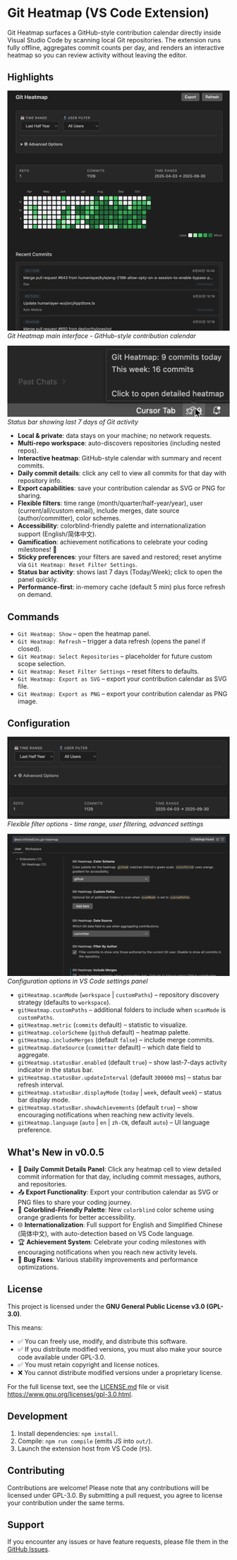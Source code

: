 # Git Heatmap (VS Code Extension)

Git Heatmap surfaces a GitHub-style contribution calendar directly inside Visual Studio Code by scanning local Git repositories. The extension runs fully offline, aggregates commit counts per day, and renders an interactive heatmap so you can review activity without leaving the editor.

## Highlights

![Main Interface](images/heatmap-main.png)
_Git Heatmap main interface - GitHub-style contribution calendar_

![Status Bar Activity](images/status-bar-activity.png)
_Status bar showing last 7 days of Git activity_

- **Local & private**: data stays on your machine; no network requests.
- **Multi-repo workspace**: auto-discovers repositories (including nested repos).
- **Interactive heatmap**: GitHub-style calendar with summary and recent commits.
- **Daily commit details**: click any cell to view all commits for that day with repository info.
- **Export capabilities**: save your contribution calendar as SVG or PNG for sharing.
- **Flexible filters**: time range (month/quarter/half-year/year), user (current/all/custom email), include merges, date source (author/committer), color schemes.
- **Accessibility**: colorblind-friendly palette and internationalization support (English/简体中文).
- **Gamification**: achievement notifications to celebrate your coding milestones! 🎉
- **Sticky preferences**: your filters are saved and restored; reset anytime via `Git Heatmap: Reset Filter Settings`.
- **Status bar activity**: shows last 7 days (Today/Week); click to open the panel quickly.
- **Performance-first**: in-memory cache (default 5 min) plus force refresh on demand.

## Commands

- `Git Heatmap: Show` – open the heatmap panel.
- `Git Heatmap: Refresh` – trigger a data refresh (opens the panel if closed).
- `Git Heatmap: Select Repositories` – placeholder for future custom scope selection.
- `Git Heatmap: Reset Filter Settings` – reset filters to defaults.
- `Git Heatmap: Export as SVG` – export your contribution calendar as SVG file.
- `Git Heatmap: Export as PNG` – export your contribution calendar as PNG image.

## Configuration

![Filter Panel](images/heatmap-filters.png)
_Flexible filter options - time range, user filtering, advanced settings_

![VS Code Settings](images/settings-panel.png)
_Configuration options in VS Code settings panel_

- `gitHeatmap.scanMode` (`workspace` | `customPaths`) – repository discovery strategy (defaults to `workspace`).
- `gitHeatmap.customPaths` – additional folders to include when `scanMode` is `customPaths`.
- `gitHeatmap.metric` (`commits` default) – statistic to visualize.
- `gitHeatmap.colorScheme` (`github` default) – heatmap palette.
- `gitHeatmap.includeMerges` (default `false`) – include merge commits.
- `gitHeatmap.dateSource` (`committer` default) – which date field to aggregate.
- `gitHeatmap.statusBar.enabled` (default `true`) – show last-7-days activity indicator in the status bar.
- `gitHeatmap.statusBar.updateInterval` (default `300000` ms) – status bar refresh interval.
- `gitHeatmap.statusBar.displayMode` (`today` | `week`, default `week`) – status bar display mode.
- `gitHeatmap.statusBar.showAchievements` (default `true`) – show encouraging notifications when reaching new activity levels.
- `gitHeatmap.language` (`auto` | `en` | `zh-CN`, default `auto`) – UI language preference.

## What's New in v0.0.5

- 🎯 **Daily Commit Details Panel**: Click any heatmap cell to view detailed commit information for that day, including commit messages, authors, and repositories.
- 📤 **Export Functionality**: Export your contribution calendar as SVG or PNG files to share your coding journey.
- 🎨 **Colorblind-Friendly Palette**: New `colorblind` color scheme using orange gradients for better accessibility.
- 🌐 **Internationalization**: Full support for English and Simplified Chinese (简体中文), with auto-detection based on VS Code language.
- 🏆 **Achievement System**: Celebrate your coding milestones with encouraging notifications when you reach new activity levels.
- 🐛 **Bug Fixes**: Various stability improvements and performance optimizations.

## License

This project is licensed under the **GNU General Public License v3.0 (GPL-3.0)**.

This means:

- ✅ You can freely use, modify, and distribute this software.
- ✅ If you distribute modified versions, you must also make your source code available under GPL-3.0.
- ✅ You must retain copyright and license notices.
- ❌ You cannot distribute modified versions under a proprietary license.

For the full license text, see the [LICENSE.md](LICENSE.md) file or visit <https://www.gnu.org/licenses/gpl-3.0.html>.

## Development

1. Install dependencies: `npm install`.
2. Compile: `npm run compile` (emits JS into `out/`).
3. Launch the extension host from VS Code (`F5`).

## Contributing

Contributions are welcome! Please note that any contributions will be licensed under GPL-3.0. By submitting a pull request, you agree to license your contribution under the same terms.

## Support

If you encounter any issues or have feature requests, please file them in the [GitHub Issues](https://github.com/DawnLck/GitHeatmap/issues).
